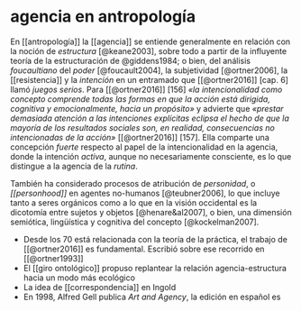 # agencia en antropología
En [[antropología]] la [[agencia]] se entiende  generalmente en relación con la noción de *estructura* [@keane2003], sobre todo a partir de la influyente teoría de la estructuración de @giddens1984; o bien, del análisis *foucaultiano* del *poder* [@foucault2004], la subjetividad [@ortner2006], la [[resistencia]] y la *intención* en un entramado que [[@ortner2016]] [cap. 6] llamó *juegos serios*. Para [[@ortner2016]] [156] *«la intencionalidad como concepto comprende todas las formas en que la acción está dirigida, cognitiva y emocionalmente, hacia un propósito»* y advierte que *«prestar demasiada atención a las intenciones explícitas eclipsa el hecho de que la mayoría de los resultados sociales son, en realidad, consecuencias no intencionadas de la acción»* [[@ortner2016]] [157]. Ella comparte una concepción *fuerte* respecto al papel de la intencionalidad en la agencia, donde la intención *activa*, aunque no necesariamente consciente, es lo que distingue a la agencia de la *rutina*.

También ha considerado procesos de atribución de *personidad*, o *[[personhood]]* en agentes no-humanos [@teubner2006], lo que incluye tanto a seres orgánicos como a lo que en la visión occidental es la dicotomía entre sujetos y objetos [@henare&al2007], o bien, una dimensión semiótica, lingüística y cognitiva del concepto [@kockelman2007].

<!-- https://journals.openedition.org/ateliers/8516 -->
- Desde los 70 está relacionada con la teoría de la práctica, el trabajo de [[@ortner2016]] es fundamental. Escribió sobre ese recorrido en [[@ortner1993]]
- El [[giro ontológico]] propuso replantear la relación agencia-estructura hacia un modo más ecológico
- La idea de [[correspondencia]] en Ingold
- En 1998, Alfred Gell publica *Art and Agency*, la edición en español es 